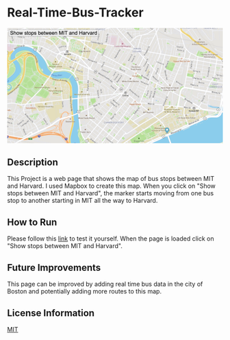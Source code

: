 # Real-Time-Bus-Tracker

<img src= "map.png"/>

## Description
This Project is a web page that shows the map of bus stops between MIT and Harvard. I used Mapbox to create this map. When you click on "Show stops between MIT and Harvard", the marker starts moving from one bus stop to another starting in MIT all the way to Harvard.

## How to Run
Please follow this [link](https://oksanawalters.github.io/Real-Time-Bus-Tracker/) to test it yourself. When the page is loaded click on "Show stops between MIT and Harvard".

## Future Improvements
This page can be improved by adding real time bus data in the city of Boston and potentially adding more routes to this map.

## License Information
[MIT](https://choosealicense.com/licenses/mit/)
